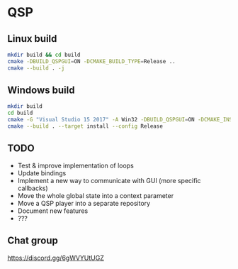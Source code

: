 # QSP

## Linux build

```bash
mkdir build && cd build
cmake -DBUILD_QSPGUI=ON -DCMAKE_BUILD_TYPE=Release ..
cmake --build . -j
```

## Windows build

```bash
mkdir build
cd build
cmake -G "Visual Studio 15 2017" -A Win32 -DBUILD_QSPGUI=ON -DCMAKE_INSTALL_PREFIX=out ..
cmake --build . --target install --config Release
```

## TODO

* Test & improve implementation of loops
* Update bindings
* Implement a new way to communicate with GUI (more specific callbacks)
* Move the whole global state into a context parameter
* Move a QSP player into a separate repository
* Document new features
* ???

## Chat group

https://discord.gg/6gWVYUtUGZ

